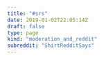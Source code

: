 ```yaml
---
title: "#srs"
date: 2019-01-02T22:05:14Z
draft: false
type: page
kind: "moderation_and_reddit"
subreddit: "ShirtRedditSays"
---
```

